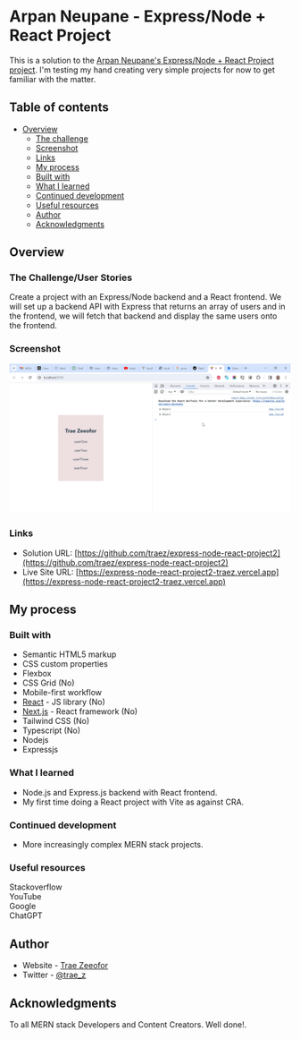 # Arpan Neupane - Express/Node + React Project

This is a solution to the [Arpan Neupane's Express/Node + React Project project](https://www.youtube.com/watch?v=w3vs4a03y3I). I'm testing my hand creating very simple projects for now to get familiar with the matter. 

## Table of contents

- [Overview](#overview)
  - [The challenge](#the-challenge)
  - [Screenshot](#screenshot)
  - [Links](#links)
  - [My process](#my-process)
  - [Built with](#built-with)
  - [What I learned](#what-i-learned)
  - [Continued development](#continued-development)
  - [Useful resources](#useful-resources)
  - [Author](#author)
  - [Acknowledgments](#acknowledgments)

## Overview

### The Challenge/User Stories

Create a project with an Express/Node backend and a React frontend. We will set up a backend API with Express that returns an array of users and in the frontend, we will fetch that backend and display the same users onto the frontend.

### Screenshot

![](screenshot-desktop.png)

### Links

- Solution URL: [https://github.com/traez/express-node-react-project2](https://github.com/traez/express-node-react-project2)
- Live Site URL: [https://express-node-react-project2-traez.vercel.app](https://express-node-react-project2-traez.vercel.app)

## My process

### Built with

- Semantic HTML5 markup
- CSS custom properties
- Flexbox
- CSS Grid (No)
- Mobile-first workflow
- [React](https://reactjs.org/) - JS library (No)
- [Next.js](https://nextjs.org/) - React framework (No)
- Tailwind CSS (No)
- Typescript (No)
- Nodejs
- Expressjs

### What I learned

- Node.js and Express.js backend with React frontend.
- My first time doing a React project with Vite as against CRA.

### Continued development

- More increasingly complex MERN stack projects. 

### Useful resources

Stackoverflow  
YouTube  
Google  
ChatGPT

## Author

- Website - [Trae Zeeofor](https://github.com/traez)
- Twitter - [@trae_z](https://twitter.com/trae_z)

## Acknowledgments

To all MERN stack Developers and Content Creators. Well done!.
